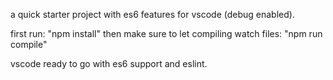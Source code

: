 a quick starter project with es6 features for vscode (debug enabled).

first run: "npm install"
then make sure to let compiling watch files:
"npm run compile"

vscode ready to go with es6 support and eslint.